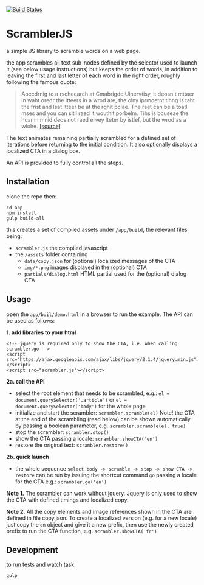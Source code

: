 [![Build Status](https://travis-ci.org/RufousWork/ScramblerJS.svg?branch=develop)](https://travis-ci.org/RufousWork/ScramblerJS)

# ScramblerJS

a simple JS library to scramble words on a web page.

the app scrambles all text sub-nodes defined by the selector used to launch it (see below usage instructions) but keeps the order of words, in addition to leaving the first and last letter of each word in the right order, roughly following the famous quote:

> Aoccdrnig to a rscheearch at Cmabrigde Uinervtisy, it deosn't mttaer in waht oredr the ltteers in a wrod are, the olny iprmoetnt tihng is taht the frist and lsat ltteer be at the rghit pclae. The rset can be a toatl mses and you can sitll raed it wouthit porbelm. Tihs is bcuseae the huamn mnid deos not raed ervey lteter by istlef, but the wrod as a wlohe.
> [[source]](https://www.mrc-cbu.cam.ac.uk/personal/matt.davis/Cmabrigde/)

The text animates remaining partially scrambled for a defined set of iterations before returning to the initial condition. It also optionally displays a localized CTA in a dialog box.

An API is provided to fully control all the steps.

## Installation

clone the repo then:

    cd app
    npm install
    gulp build-all

this creates a set of compiled assets under `/app/build`, the relevant files being:

- `scrambler.js` the compiled javascript
- the `/assets` folder containing
    - `data/copy.json` for (optional) localized messages of the CTA
    - `img/*.png` images displayed in the (optional) CTA
    - `partials/dialog.html` HTML partial used for the (optional) dialog CTA

## Usage

open the `app/buil/demo.html` in a browser to run the example. The API can be used as follows:

**1. add libraries to your html**

    <!-- jquery is required only to show the CTA, i.e. when calling scrambler.go -->
    <script src="https://ajax.googleapis.com/ajax/libs/jquery/2.1.4/jquery.min.js"></script>
    <script src="scrambler.js"></script>

**2a. call the API**

- select the root element that needs to be scrambled, e.g.: `el = document.querySelector('.article')` or `el = document.querySelector('body')` for the whole page
- initialize and start the scrambler: `scrambler.scramble(el)` Note! the CTA at the end of the scrambling (read below) can be shown automatically by passing a boolean parameter, e.g. `scrambler.scramble(el, true)`
- stop the scrambler: `scrambler.stop()`
- show the CTA passing a locale: `scrambler.showCTA('en')`
- restore the original text: `scrambler.restore()`

**2b. quick launch**

- the whole sequence `select body -> scramble -> stop -> show CTA -> restore` can be run by issuing the shortcut command `go` passing a locale for the CTA e.g.: `scrambler.go('en')`


**Note 1.** The scrambler can work without jquery. Jquery is only used to show the CTA with defined timings and localized copy.

**Note 2.** All the copy elements and image references shown in the CTA are defined in file copy.json. To create a localized version (e.g. for a new locale) just copy the `en` object and give it a new prefix, then use the newly created prefix to run the CTA function, e.g. `scrambler.showCTA('fr')`


## Development

to run tests and watch task:

    gulp
